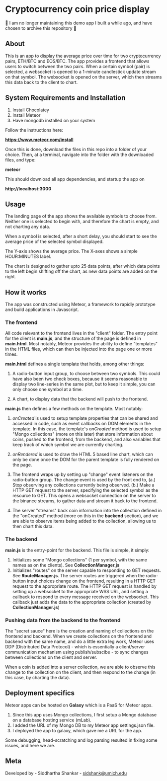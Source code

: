 # Cryptocurrency coin price display

🚫 I am no longer maintaining this demo app I built a while ago, and have chosen to archive this repository 🚫

## About

This is an app to display the  average price over time for two cryptocurrency pairs, ETH/BTC and EOS/BTC. The app provides a frontend that allows users to switch between the two pairs. When a certain symbol (pair) is selected, a websocket is opened to a 1-minute candlestick update stream on that symbol. The websocket is opened on the server, which then streams this data back to the client to chart.

## System Requirements and Installation

1. Install Chocolatey
2. Install Meteor
3. Have mongodb installed on your system

Follow the instructions here: 

**https://www.meteor.com/install**

Once this is done, download the files in this repo into a folder of your choice. Then, at a terminal, navigate into the folder with the downloaded files, and type:

**meteor**

This should download all app dependencies, and startup the app on 

**http://localhost:3000**

## Usage

The landing page of the app shows the available symbols to choose from. Neither one is selected to begin with, and therefore the chart is empty, and not charting any data.

When a symbol is selected, after a short delay, you should start to see the average price of the selected symbol displayed.

The Y-axis shows the average price.
The X-axes shows a simple HOUR:MINUTES label.

The chart is designed to gather upto 25 data points, after which data points to the left begin shifting off the chart, as new data points are added on the right.

## How it works

The app was constructed using Meteor, a framework to rapidly prototype and build applications in Javascript.

### The frontend

All code relevant to the frontend lives in the "client" folder. The entry point for the client is **main.js**, and the structure of the page is defined in **main.html**. Most notably, Meteor provides the ability to define "templates" in the HTML files, which can then be injected into the page one or more times.

**main.html** defines a single template that holds, among other things:

1. A radio-button input group, to choose between two symbols. This could have also been two check boxes, because it seems reasonable to display two line-series in the same plot, but to keep it simple, you can only choose one symbol at a time.

2. A chart, to display data that the backend will push to the frontend.

**main.js** then defines a few methods on the template. Most notably:

1. *onCreated* is used to setup template properties that can be shared and accessed in code, such as event callbacks on DOM elements in the template. In this case, the template's *onCreated* method is used to setup "Mongo collections" (more on this later) that store information about coins, pushed to the frontend, from the backend, and also variables that keep track of which symbol we are currently charting.

2. *onRendered* is used to draw the HTML 5 based line chart, which can only be done once the DOM for the parent template is fully rendered on the page.

3. The frontend wraps up by setting up "change" event listeners on the radio-button group. The change event is used by the front end to, (a.) Stop observing any collections currently being observed. (b.) Make a HTTP GET request to the server, specifying the selected symbol as the resource to GET. This opens a websocket connection on the server to the binance streams, to gather data and stream it back to the frontend.

4. The server "streams" back coin information into the collection defined in the "onCreated" method (more on this in the **backend** section), and we are able to observe items being added to the collection, allowing us to then chart this data.

### The backend

**main.js** is the entry-point for the backend. This file is simple, it simply:

1. Initializes some "Mongo collections" (1 per symbol, with the same names as on the clients). See **CollectionManager.js**
2. Initializes "routes" on the server capable to responding to GET requests. See **RouteManager.js**. The server routes are triggered when the radio-button input choices change on the frontend, resulting in a HTTP GET request to the appropriate route. The HTTP GET request is handled by setting up a websocket to the appropriate WSS URL, and setting a callback to respond to every message received on the websocket. This callback just adds the data to the appropriate collection (created by **CollectionManager.js**)

### Pushing data from the backend to the frontend

The "secret sauce" here is the creation and naming of collections on the frontend and backend. When we create collections on the frontend and backend with the same name, and do a little extra leg work, Meteor uses DDP (Distributed Data Protocol) - which is essentially a client/server communication mechanism using publish/subscibe - to sync changes between collections on the client and server. 

When a coin is added into a server collection, we are able to observe this change to the collection on the client, and then respond to the change (in this case, by charting the data).

## Deployment specifics

Meteor apps can be hosted on **Galaxy** which is a PaaS for Meteor apps. 

1. Since this app uses Mongo collections, I first setup a Mongo database on a database hosting service (mLab).
2. I added the URL of my Mongo DB to my Meteor app settings.json file.
3. I deployed the app to galaxy, which gave me a URL for the app.

Some debugging, head-scratching and log parsing resulted in fixing some issues, and here we are.

## Meta

Developed by - Siddhartha Shankar - sidshank@umich.edu
